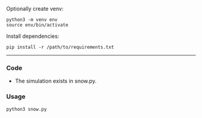 Optionally create venv:
    
    python3 -m venv env
    source env/bin/activate

Install dependencies:

    pip install -r /path/to/requirements.txt

------------------------------------------

### Code
- The simulation exists in snow.py.

### Usage

    python3 snow.py
